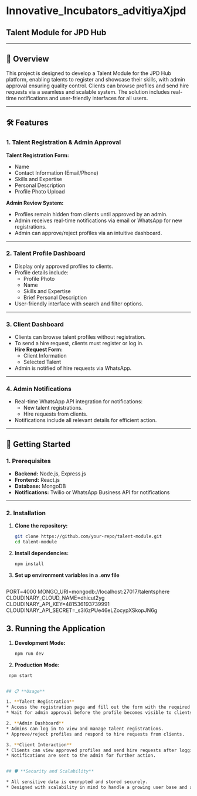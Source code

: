 # **Innovative_Incubators_advitiyaXjpd**  
## **Talent Module for JPD Hub**  

---

## 📖 **Overview**  

This project is designed to develop a Talent Module for the JPD Hub platform, enabling talents to register and showcase their skills, with admin approval ensuring quality control. Clients can browse profiles and send hire requests via a seamless and scalable system. The solution includes real-time notifications and user-friendly interfaces for all users.  

---

## 🛠️ **Features**  

### 1. **Talent Registration & Admin Approval**  
**Talent Registration Form:**  
- Name  
- Contact Information (Email/Phone)  
- Skills and Expertise  
- Personal Description  
- Profile Photo Upload  

**Admin Review System:**  
- Profiles remain hidden from clients until approved by an admin.  
- Admin receives real-time notifications via email or WhatsApp for new registrations.  
- Admin can approve/reject profiles via an intuitive dashboard.  

---

### 2. **Talent Profile Dashboard**  
- Display only approved profiles to clients.  
- Profile details include:  
  - Profile Photo  
  - Name  
  - Skills and Expertise  
  - Brief Personal Description  
- User-friendly interface with search and filter options.  

---

### 3. **Client Dashboard**  
- Clients can browse talent profiles without registration.  
- To send a hire request, clients must register or log in.  
**Hire Request Form:**  
  - Client Information  
  - Selected Talent  
- Admin is notified of hire requests via WhatsApp.  

---

### 4. **Admin Notifications**  
- Real-time WhatsApp API integration for notifications:  
  - New talent registrations.  
  - Hire requests from clients.  
- Notifications include all relevant details for efficient action.  

---

## 🚀 **Getting Started**  

### **1. Prerequisites**  
- **Backend:** Node.js, Express.js  
- **Frontend:** React.js  
- **Database:** MongoDB  
- **Notifications:** Twilio or WhatsApp Business API for notifications  

---

### **2. Installation**  

1. **Clone the repository:**  
   ```bash
   git clone https://github.com/your-repo/talent-module.git  
   cd talent-module  

2. **Install dependencies:**  
   ```bash
   npm install
   
3. **Set up environment variables in a .env file**
   ```bash
  PORT=4000
  MONGO_URI=mongodb://localhost:27017/talentsphere
  CLOUDINARY_CLOUD_NAME=dhicut2yg
  CLOUDINARY_API_KEY=481536193739991
  CLOUDINARY_API_SECRET=_s3l6zPUe46eLZocypXSkopJN6g

## **3. Running the Application**

1. **Development Mode:**
   ```bash
   npm run dev

2. **Production Mode:**
  ```bash
   npm start


## 📋 **Usage** 

1. **Talent Registration**
* Access the registration page and fill out the form with the required details.
* Wait for admin approval before the profile becomes visible to clients.

2. **Admin Dashboard**
* Admins can log in to view and manage talent registrations.
* Approve/reject profiles and respond to hire requests from clients.
  
3. **Client Interaction**
* Clients can view approved profiles and send hire requests after logging in.
* Notifications are sent to the admin for further action.


## 🛡️ **Security and Scalability**

* All sensitive data is encrypted and stored securely.
* Designed with scalability in mind to handle a growing user base and additional features in the future.


























  

  
